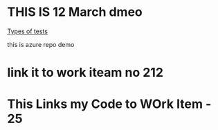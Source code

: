 # THIS IS 12 March dmeo

[Types of tests](python/test)

this is azure repo demo
# link it to work iteam no 212

# This Links my Code to WOrk Item - 25
